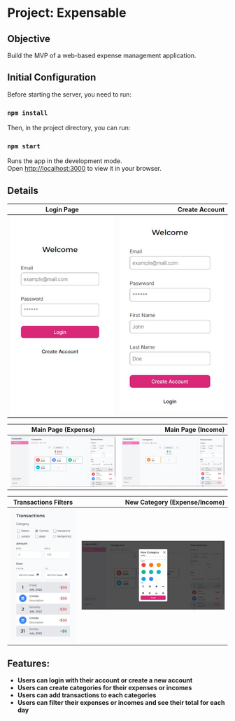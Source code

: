 # Project: Expensable

## Objective

Build the MVP of a web-based expense management application.

## Initial Configuration 

Before starting the server, you need to run:

### `npm install`

Then, in the project directory, you can run:

### `npm start`

Runs the app in the development mode.\
Open [http://localhost:3000](http://localhost:3000) to view it in your browser.

## Details

Login Page               | Create Account          
:-------------------------:|-------------------------:
![login](./public/img/exp_login.JPG)  | ![create](./public/img/exp_account.JPG)


Main Page (Expense)               |  Main Page (Income)         
:-------------------------:|-------------------------:
![main1](./public/img/exp_main.JPG)  | ![main2](./public/img/exp_mainIncome.JPG)

Transactions Filters               |  New Category (Expense/Income)         
:-------------------------:|-------------------------:
![filters](./public/img/exp_filtros.JPG)  | ![category](./public/img/exp_newCat.JPG) 

## Features:

- **Users can login with their account or create a new account**
- **Users can create categories for their expenses or incomes**
- **Users can add transactions to each categories**
- **Users can filter their expenses or incomes and see their total for each day**
